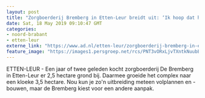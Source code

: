 ```yaml
---
layout: post
title: "Zorgboerderij Bremberg in Etten-Leur breidt uit: ‘Ik hoop dat het nooit af is’"
date: Sat, 18 May 2019 09:10:47 GMT
categories: 
- noord-brabant 
- etten-leur 
externe_link: "https://www.ad.nl/etten-leur/zorgboerderij-bremberg-in-etten-leur-breidt-uit-ik-hoop-dat-het-nooit-af-is~a5fa0194/"
feature_image: "https://images1.persgroep.net/rcs/PNT3vORxLjvTXntkNuubEpGr970/diocontent/101656690/_fitwidth/400/?appId=21791a8992982cd8da851550a453bd7f&quality=0.7"
---
```


ETTEN-LEUR - Een jaar of twee geleden kocht zorgboerderij De Bremberg in Etten-Leur er 2,5 hectare grond bij. Daarmee groeide het complex naar een kloeke 3,5 hectare. Nou kun je zo'n uitbreiding meteen volplannen en -bouwen, maar de Bremberg kiest voor een andere aanpak.
